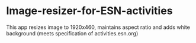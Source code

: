 # Image-resizer-for-ESN-activities

This app resizes image to 1920x460, maintains aspect ratio and adds white background (meets specification of activities.esn.org)

